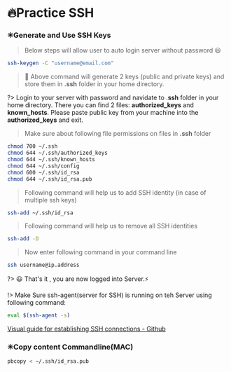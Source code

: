 # 🔥Practice SSH

### ✳Generate and Use SSH Keys

> Below steps will allow user to auto login server without password 😃

```bash
ssh-keygen -C "username@email.com"
```

> 💭 Above command will generate 2 keys (public and private keys) and store them in **.ssh** folder in your home directory.

?> Login to your server with password and navidate to .**ssh** folder in your home directory.
There you can find 2 files: **authorized_keys** and **known_hosts**. Please paste public key from your machine into the **authorized_keys** and exit.

> Make sure about following file permissions on files in **.ssh** folder

```bash
chmod 700 ~/.ssh
chmod 644 ~/.ssh/authorized_keys
chmod 644 ~/.ssh/known_hosts
chmod 644 ~/.ssh/config
chmod 600 ~/.ssh/id_rsa
chmod 644 ~/.ssh/id_rsa.pub
```

> Following command will help us to add SSH identity (in case of multiple ssh keys)

```bash
ssh-add ~/.ssh/id_rsa
```

> Following command will help us to remove all SSH identities

```bash
ssh-add -D
```

> Now enter following command in your command line

```bash
ssh username@ip.address
```

?> 😃 That's it , you are now logged into Server.⚡

!> Make Sure ssh-agent(server for SSH) is running on teh Server using following command:

```bash
eval $(ssh-agent -s)
```

[Visual guide for establishing SSH connections - Github](https://github.com/antonykidis/Setup-ssh-for-github/blob/master/Setup-ssh-on-github.pdf)

### ✳Copy content Commandline(MAC)

```bash
pbcopy < ~/.ssh/id_rsa.pub
```